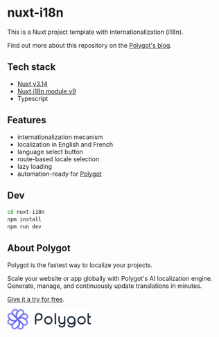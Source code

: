 # nuxt-i18n

This is a Nuxt project template with internationalization (i18n).

Find out more about this repository on the [Polygot's blog](https://polygothq.com/blog).

## Tech stack

- [Nuxt v3.14](https://nuxt.com/)
- [Nuxt i18n module v9](https://nuxt.com/modules/i18n)
- Typescript

## Features

- internationalization mecanism
- localization in English and French
- language select button
- route-based locale selection
- lazy loading
- automation-ready for [Polygot](https://polygothq.com)

## Dev

```bash
cd nuxt-i18n
npm install
npm run dev
```

## About Polygot

Polygot is the fastest way to localize your projects.

Scale your website or app globally with Polygot's AI localization engine. Generate, manage, and continuously update translations in minutes.

[Give it a try for free](https://polygothq.com).

[<img src="/logo.svg" width="200" />](https://polygothq.com)
